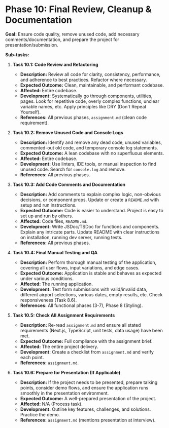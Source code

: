 # Phase 10: Final Review, Cleanup & Documentation

**Goal:** Ensure code quality, remove unused code, add necessary comments/documentation, and prepare the project for presentation/submission.

**Sub-tasks:**

1.  **Task 10.1: Code Review and Refactoring**

    - **Description:** Review all code for clarity, consistency, performance, and adherence to best practices. Refactor where necessary.
    - **Expected Outcome:** Clean, maintainable, and performant codebase.
    - **Affected:** Entire codebase.
    - **Development:** Systematically go through components, utilities, pages. Look for repetitive code, overly complex functions, unclear variable names, etc. Apply principles like DRY (Don't Repeat Yourself).
    - **References:** All previous phases, `assignment.md` (clean code requirement).

2.  **Task 10.2: Remove Unused Code and Console Logs**

    - **Description:** Identify and remove any dead code, unused variables, commented-out old code, and temporary console log statements.
    - **Expected Outcome:** A lean codebase with no superfluous elements.
    - **Affected:** Entire codebase.
    - **Development:** Use linters, IDE tools, or manual inspection to find unused code. Search for `console.log` and remove.
    - **References:** All previous phases.

3.  **Task 10.3: Add Code Comments and Documentation**

    - **Description:** Add comments to explain complex logic, non-obvious decisions, or component props. Update or create a `README.md` with setup and run instructions.
    - **Expected Outcome:** Code is easier to understand. Project is easy to set up and run by others.
    - **Affected:** Code files, `README.md`.
    - **Development:** Write JSDoc/TSDoc for functions and components. Explain any intricate parts. Update README with clear instructions on installation, running dev server, running tests.
    - **References:** All previous phases.

4.  **Task 10.4: Final Manual Testing and QA**

    - **Description:** Perform thorough manual testing of the application, covering all user flows, input variations, and edge cases.
    - **Expected Outcome:** Application is stable and behaves as expected under various conditions.
    - **Affected:** The running application.
    - **Development:** Test form submissions with valid/invalid data, different airport selections, various dates, empty results, etc. Check responsiveness (Task 8.6).
    - **References:** All functional phases (3-7), Phase 8 (Styling).

5.  **Task 10.5: Check All Assignment Requirements**

    - **Description:** Re-read `assignment.md` and ensure all stated requirements (Next.js, TypeScript, unit tests, data usage) have been met.
    - **Expected Outcome:** Full compliance with the assignment brief.
    - **Affected:** The entire project delivery.
    - **Development:** Create a checklist from `assignment.md` and verify each point.
    - **References:** `assignment.md`.

6.  **Task 10.6: Prepare for Presentation (If Applicable)**
    - **Description:** If the project needs to be presented, prepare talking points, consider demo flows, and ensure the application runs smoothly in the presentation environment.
    - **Expected Outcome:** A well-prepared presentation of the project.
    - **Affected:** N/A (Process task).
    - **Development:** Outline key features, challenges, and solutions. Practice the demo.
    - **References:** `assignment.md` (mentions presentation at interview).
